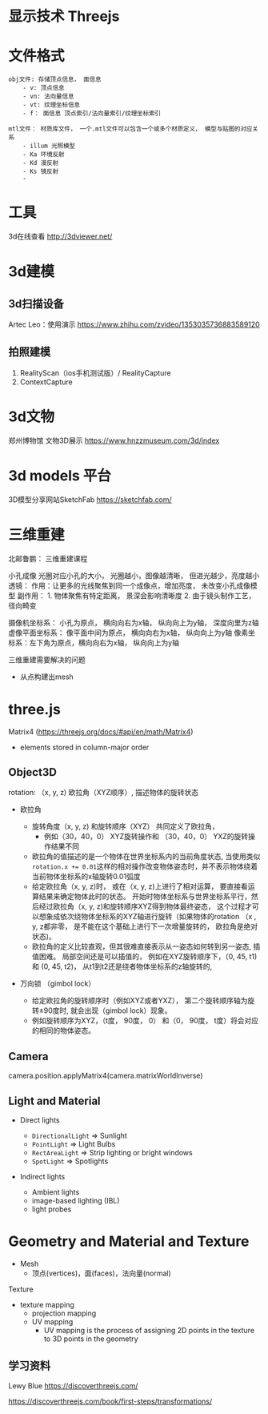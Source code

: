 

# 显示技术 Threejs

# 文件格式

    obj文件: 存储顶点信息， 面信息
        - v: 顶点信息
        - vn: 法向量信息
        - vt: 纹理坐标信息
        - f： 面信息 顶点索引/法向量索引/纹理坐标索引

    mtl文件： 材质库文件， 一个.mtl文件可以包含一个或多个材质定义， 模型与贴图的对应关系
        - illum 光照模型
        - Ka 环境反射
        - Kd 漫反射
        - Ks 镜反射
        - 

# 工具

3d在线查看 http://3dviewer.net/


# 3d建模

## 3d扫描设备

Artec Leo：使用演示 https://www.zhihu.com/zvideo/1353035736883589120

## 拍照建模
1. RealityScan（ios手机测试版）/ RealityCapture
2. ContextCapture


# 3d文物

郑州博物馆 文物3D展示 https://www.hnzzmuseum.com/3d/index


# 3d models 平台

3D模型分享网站SketchFab https://sketchfab.com/


# 三维重建
北邮鲁鹏： 三维重建课程

小孔成像
光圈对应小孔的大小， 光圈越小，图像越清晰， 但进光越少，亮度越小
透镜： 
    作用：让更多的光线聚焦到同一个成像点，增加亮度， 未改变小孔成像模型
    副作用： 
        1. 物体聚焦有特定距离， 景深会影响清晰度
        2.  由于镜头制作工艺， 径向畸变

 
摄像机坐标系： 小孔为原点， 横向向右为x轴， 纵向向上为y轴， 深度向里为z轴
虚像平面坐标系： 像平面中间为原点， 横向向右为x轴， 纵向向上为y轴
像素坐标系：左下角为原点，横向向右为x轴， 纵向向上为y轴


三维重建需要解决的问题
- 从点构建出mesh

# three.js




Matrix4 (https://threejs.org/docs/#api/en/math/Matrix4)
- elements stored in column-major order

## Object3D

rotation: （x, y, z) 欧拉角（XYZ顺序）, 描述物体的旋转状态


- 欧拉角
    - 旋转角度（x, y, z) 和旋转顺序（XYZ） 共同定义了欧拉角，
        - 例如（30，40，0） XYZ旋转操作和 （30，40，0） YXZ的旋转操作结果不同
    - 欧拉角的值描述的是一个物体在世界坐标系内的当前角度状态, 当使用类似`rotation.x += 0.01`这样的相对操作改变物体姿态时，并不表示物体绕着当前物体坐标系的x轴旋转0.01弧度 
    - 给定欧拉角（x, y, z)时， 或在（x, y, z)上进行了相对运算， 要直接看运算结果来确定物体此时的状态。 开始时物体坐标系与世界坐标系平行，然后经过欧拉角（x, y, z)和旋转顺序XYZ得到物体最终姿态， 这个过程才可以想象成依次绕物体坐标系的XYZ轴进行旋转（如果物体的rotation （x , y, z都非零， 是不能在这个基础上进行下一次增量旋转的， 欧拉角是绝对状态)。
    - 欧拉角的定义比较直观，但其很难直接表示从一姿态如何转到另一姿态, 插值困难。 局部空间还是可以插值的， 例如在XYZ旋转顺序下，（0, 45, t1) 和 (0, 45, t2)， 从t1到t2还是绕者物体坐标系的z轴旋转的, 


- 万向锁 （gimbol lock）
    - 给定欧拉角的旋转顺序时（例如XYZ或者YXZ）， 第二个旋转顺序轴为旋转±90度时, 就会出现（gimbol lock）现象。
    - 例如旋转顺序为XYZ，（t度， 90度， 0） 和（0， 90度， t度）将会对应的相同的物体姿态。



## Camera


camera.position.applyMatrix4(camera.matrixWorldInverse)


## Light and Material

- Direct lights
    - `DirectionalLight` => Sunlight
    - `PointLight` => Light Bulbs
    - `RectAreaLight` => Strip lighting or bright windows
    - `SpotLight` => Spotlights

- Indirect lights
    - Ambient lights
    - image-based lighting (IBL)
    - light probes



# Geometry and Material and Texture

- Mesh
    - 顶点(vertices)，面(faces)，法向量(normal)

Texture

- texture mapping
    - projection mapping
    - UV mapping
        - UV mapping is the process of assigning 2D points in the texture to 3D points in the geometry

## 学习资料

Lewy Blue https://discoverthreejs.com/

https://discoverthreejs.com/book/first-steps/transformations/

